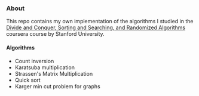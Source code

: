 ### About

This repo contains my own implementation of the algorithms I studied in the [Divide and Conquer, Sorting and Searching, and Randomized Algorithms](https://www.coursera.org/learn/algorithms-divide-conquer) coursera course by Stanford University.

#### Algorithms

- Count inversion
- Karatsuba multiplication
- Strassen's Matrix Multiplication
- Quick sort
- Karger min cut problem for graphs
